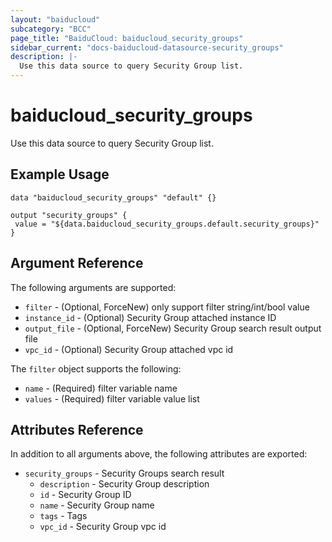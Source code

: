 ```yaml
---
layout: "baiducloud"
subcategory: "BCC"
page_title: "BaiduCloud: baiducloud_security_groups"
sidebar_current: "docs-baiducloud-datasource-security_groups"
description: |-
  Use this data source to query Security Group list.
---
```


# baiducloud_security_groups

Use this data source to query Security Group list.

## Example Usage

```hcl
data "baiducloud_security_groups" "default" {}

output "security_groups" {
 value = "${data.baiducloud_security_groups.default.security_groups}"
}
```

## Argument Reference

The following arguments are supported:

* `filter` - (Optional, ForceNew) only support filter string/int/bool value
* `instance_id` - (Optional) Security Group attached instance ID
* `output_file` - (Optional, ForceNew) Security Group search result output file
* `vpc_id` - (Optional) Security Group attached vpc id

The `filter` object supports the following:

* `name` - (Required) filter variable name
* `values` - (Required) filter variable value list

## Attributes Reference

In addition to all arguments above, the following attributes are exported:

* `security_groups` - Security Groups search result
  * `description` - Security Group description
  * `id` - Security Group ID
  * `name` - Security Group name
  * `tags` - Tags
  * `vpc_id` - Security Group vpc id


